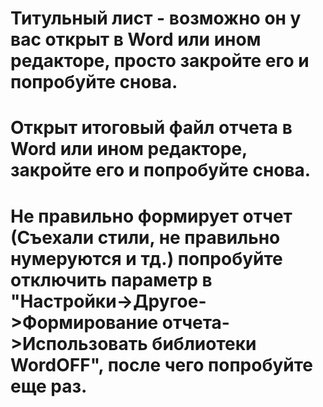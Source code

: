# Титульный лист - возможно он у вас открыт в Word или ином редакторе, просто закройте его и попробуйте снова.
# Открыт итоговый файл отчета в Word или ином редакторе, закройте его и попробуйте снова.
# Не правильно формирует отчет (Съехали стили, не правильно нумеруются и тд.) попробуйте отключить параметр в "Настройки->Другое->Формирование отчета->Использовать библиотеки WordOFF", после чего попробуйте еще раз.
